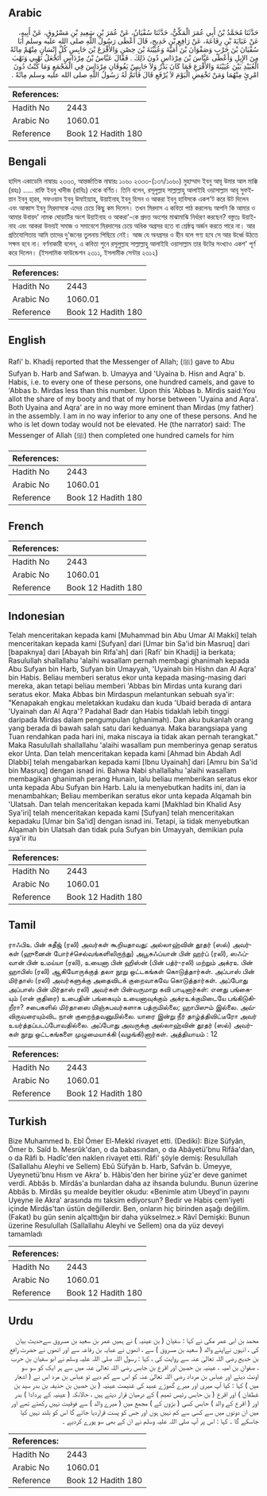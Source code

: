 ## Arabic


<div dir="rtl" lang="ar" style={{fontSize:'larger',backgroundColor:'#f8f9fa',padding:20}}>
حَدَّثَنَا مُحَمَّدُ بْنُ أَبِي عُمَرَ الْمَكِّيُّ، حَدَّثَنَا سُفْيَانُ، عَنْ عُمَرَ بْنِ سَعِيدِ بْنِ مَسْرُوقٍ، عَنْ أَبِيهِ، عَنْ عَبَايَةَ بْنِ رِفَاعَةَ، عَنْ رَافِعِ بْنِ خَدِيجٍ، قَالَ أَعْطَى رَسُولُ اللَّهِ صلى الله عليه وسلم أَبَا سُفْيَانَ بْنَ حَرْبٍ وَصَفْوَانَ بْنَ أُمَيَّةَ وَعُيَيْنَةَ بْنَ حِصْنٍ وَالأَقْرَعَ بْنَ حَابِسٍ كُلَّ إِنْسَانٍ مِنْهُمْ مِائَةً مِنَ الإِبِلِ وَأَعْطَى عَبَّاسَ بْنَ مِرْدَاسٍ دُونَ ذَلِكَ ‏.‏ فَقَالَ عَبَّاسُ بْنُ مِرْدَاسٍ أَتَجْعَلُ نَهْبِي وَنَهْبَ الْعُبَيْدِ بَيْنَ عُيَيْنَةَ وَالأَقْرَعِ فَمَا كَانَ بَدْرٌ وَلاَ حَابِسٌ يَفُوقَانِ مِرْدَاسَ فِي الْمَجْمَعِ وَمَا كُنْتُ دُونَ امْرِئٍ مِنْهُمَا وَمَنْ تَخْفِضِ الْيَوْمَ لاَ يُرْفَعِ قَالَ فَأَتَمَّ لَهُ رَسُولُ اللَّهِ صلى الله عليه وسلم مِائَةً ‏.‏
</div>
<div style={{backgroundColor:'#f8f9fa',padding:20, marginBottom: 10}}><table> <thead> <tr> <th>References:</th> <th></th> </tr> </thead> <tbody><tr><td>Hadith No</td><td>2443</td></tr><tr><td>Arabic No</td><td>1060.01</td></tr><tr><td>Reference</td><td>Book 12 Hadith 180</td></tr></tbody></table></div>

## Bengali


<div dir="ltr" lang="bn" style={{fontSize:'larger',backgroundColor:'#f8f9fa',padding:20}}>
হাদিস একাডেমি নাম্বারঃ ২৩৩৩, আন্তর্জাতিক নাম্বারঃ ১০৬০ ২৩৩৩-(১৩৭/১০৬০) মুহাম্মাদ ইবনু আবূ উমার আল মাক্কি (রহঃ) ..... রাফি ইবনু খাদীজ (রাযিঃ) থেকে বর্ণিত। তিনি বলেন, রসূলুল্লাহ সাল্লাল্লাহু আলাইহি ওয়াসাল্লাম আবূ সুফইয়ান ইবনু হা্রব, সফওয়ান ইবনু উমাইয়্যাহ্, উয়াইনাহ্ ইবনু হিসন ও আকরা ইবনু হাবিসকে একশ'ট করে উট দিলেন এবং আব্বাস ইবনু মিরদাসকে এদের চেয়ে কিছু কম দিলেন। তখন মিরদাস এ কবিতা পাঠ করলেনঃ আপনি কি আমার ও আমার উবায়দ' নামক ঘোড়াটির অংশ উয়াইনাহ ও আকরা'-কে প্রদত্ত অংশের মাঝামাঝি নির্ধারণ করছেন? বস্তুতঃ উয়াইনাহ এবং আকরা উভয়ই সমাজ ও সমাবেশে মিরদাসের চেয়ে অধিক অগ্রসর হতে বা শ্রেষ্ঠত্ব অর্জন করতে পারে না। আর প্রতিযোগিতায় আমি তাদের দু'জনের তুলনায় পিছিয়ে নেই। আজ যে অনগ্রসর ও হীন বলে গণ্য হবে সে আর উর্ধ্বে উঠতে সক্ষম হবে না। বর্ণনাকারী বলেন, এ কবিতা শুনে রসূলুল্লাহ সাল্লাল্লাহু আলাইহি ওয়াসাল্লাম তার উটের সংখ্যাও একশ' পূর্ণ করে দিলেন। (ইসলামিক ফাউন্ডেশন ২৩১১, ইসলামীক সেন্টার ২৩১২)
</div>
<div style={{backgroundColor:'#f8f9fa',padding:20, marginBottom: 10}}><table> <thead> <tr> <th>References:</th> <th></th> </tr> </thead> <tbody><tr><td>Hadith No</td><td>2443</td></tr><tr><td>Arabic No</td><td>1060.01</td></tr><tr><td>Reference</td><td>Book 12 Hadith 180</td></tr></tbody></table></div>

## English


<div dir="ltr" lang="en" style={{fontSize:'larger',backgroundColor:'#f8f9fa',padding:20}}>
Rafi' b. Khadij reported that the Messenger of Allah; (ﷺ) gave to Abu Sufyan b. Harb and Safwan. b. Umayya and 'Uyaina b. Hisn and Aqra' b. Habis, i.e. to every one of these persons, one hundred camels, and gave to 'Abbas b. Mirdas less than this number. Upon this 'Abbas b. Mirdis said:You allot the share of my booty and that of my horse between 'Uyaina and Aqra'. Both Uyaina and Aqra' are in no way more eminent than Mirdas (my father) in the assembly. I am in no way inferior to any one of these persons. And he who is let down today would not be elevated. He (the narrator) said: The Messenger of Allah (ﷺ) then completed one hundred camels for him
</div>
<div style={{backgroundColor:'#f8f9fa',padding:20, marginBottom: 10}}><table> <thead> <tr> <th>References:</th> <th></th> </tr> </thead> <tbody><tr><td>Hadith No</td><td>2443</td></tr><tr><td>Arabic No</td><td>1060.01</td></tr><tr><td>Reference</td><td>Book 12 Hadith 180</td></tr></tbody></table></div>

## French


<div dir="ltr" lang="fr" style={{fontSize:'larger',backgroundColor:'#f8f9fa',padding:20}}>

</div>
<div style={{backgroundColor:'#f8f9fa',padding:20, marginBottom: 10}}><table> <thead> <tr> <th>References:</th> <th></th> </tr> </thead> <tbody><tr><td>Hadith No</td><td>2443</td></tr><tr><td>Arabic No</td><td>1060.01</td></tr><tr><td>Reference</td><td>Book 12 Hadith 180</td></tr></tbody></table></div>

## Indonesian


<div dir="ltr" lang="id" style={{fontSize:'larger',backgroundColor:'#f8f9fa',padding:20}}>
Telah menceritakan kepada kami [Muhammad bin Abu Umar Al Makki] telah menceritakan kepada kami [Sufyan] dari [Umar bin Sa'id bin Masruq] dari [bapaknya] dari [Abayah bin Rifa'ah] dari [Rafi' bin Khadij] ia berkata; Rasulullah shallallahu 'alaihi wasallam pernah membagi ghanimah kepada Abu Sufyan bin Harb, Sufyan bin Umayyah, 'Uyainah bin Hishn dan Al Aqra' bin Habis. Beliau memberi seratus ekor unta kepada masing-masing dari mereka, akan tetapi beliau memberi 'Abbas bin Mirdas unta kurang dari seratus ekor. Maka Abbas bin Mirdaspun melantunkan sebuah sya'ir: "Kenapakah engkau meletakkan kudaku dan kuda 'Ubaid berada di antara 'Uyainah dan Al Aqra'? Padahal Badr dan Habis tidaklah lebih tinggi daripada Mirdas dalam pengumpulan (ghanimah). Dan aku bukanlah orang yang berada di bawah salah satu dari keduanya. Maka barangsiapa yang Tuan rendahkan pada hari ini, maka niscaya ia tidak akan pernah terangkat." Maka Rasulullah shallallahu 'alaihi wasallam pun memberinya genap seratus ekor Unta. Dan telah menceritakan kepada kami [Ahmad bin Abdah Adl Dlabbi] telah mengabarkan kepada kami [Ibnu Uyainah] dari [Amru bin Sa'id bin Masruq] dengan isnad ini. Bahwa Nabi shallallahu 'alaihi wasallam membagikan ghanimah perang Hunain, lalu beliau memberikan seratus ekor unta kepada Abu Sufyan bin Harb. Lalu ia menyebutkan hadits ini, dan ia menambahkan; Beliau memberikan seratus ekor unta kepada Alqamah bin 'Ulatsah. Dan telah menceritakan kepada kami [Makhlad bin Khalid Asy Sya'iri] telah menceritakan kepada kami [Sufyan] telah menceritakan kepadaku [Umar bin Sa'id] dengan isnad ini. Tetapi, ia tidak menyebutkan Alqamah bin Ulatsah dan tidak pula Sufyan bin Umayyah, demikian pula sya'ir itu
</div>
<div style={{backgroundColor:'#f8f9fa',padding:20, marginBottom: 10}}><table> <thead> <tr> <th>References:</th> <th></th> </tr> </thead> <tbody><tr><td>Hadith No</td><td>2443</td></tr><tr><td>Arabic No</td><td>1060.01</td></tr><tr><td>Reference</td><td>Book 12 Hadith 180</td></tr></tbody></table></div>

## Tamil


<div dir="ltr" lang="ta" style={{fontSize:'larger',backgroundColor:'#f8f9fa',padding:20}}>
ராஃபிஉ பின் கதீஜ் (ரலி) அவர்கள் கூறியதாவது: அல்லாஹ்வின் தூதர் (ஸல்) அவர்கள் (ஹுனைன் போர்ச்செல்வங்களிலிருந்து) அபூசுஃப்யான் பின் ஹர்ப் (ரலி), ஸஃப்வான் பின் உமய்யா (ரலி), உயைனா பின் ஹிஸ்ன் (பின் பத்ர்-ரலி) மற்றும் அக்ரஉ பின் ஹாபிஸ் (ரலி) ஆகியோருக்குத் தலா நூறு ஒட்டகங்கள் கொடுத்தார்கள். அப்பாஸ் பின் மிர்தாஸ் (ரலி) அவர்களுக்கு அதைவிடக் குறைவாகவே கொடுத்தார்கள். அப்போது அப்பாஸ் பின் மிர்தாஸ் ரலி) அவர்கள் பின்வருமாறு கவி பாடினார்கள்: எனது பங்கையும் (என் குதிரை) உபைதின் பங்கையும் உயைனாவுக்கும் அக்ரஉக்குமிடையே பங்கிடுகிறீரா? சபைகளில் மிர்தாஸை மிஞ்சுபவர்களாக பத்ருமில்லை; ஹாபிஸும் இல்லை. அவ்விருவரையும்விட நான் குறைந்தவனுமில்லை. யாரை இன்று நீர் தாழ்த்திவிட்டீரோ அவர் உயர்த்தப்படப்போவதில்லை. அப்போது அவருக்கு அல்லாஹ்வின் தூதர் (ஸல்) அவர்கள் நூறு ஒட்டகங்களை முழுமையாக்கி (வழங்கி)னார்கள். அத்தியாயம் : 12
</div>
<div style={{backgroundColor:'#f8f9fa',padding:20, marginBottom: 10}}><table> <thead> <tr> <th>References:</th> <th></th> </tr> </thead> <tbody><tr><td>Hadith No</td><td>2443</td></tr><tr><td>Arabic No</td><td>1060.01</td></tr><tr><td>Reference</td><td>Book 12 Hadith 180</td></tr></tbody></table></div>

## Turkish


<div dir="ltr" lang="tr" style={{fontSize:'larger',backgroundColor:'#f8f9fa',padding:20}}>
Bize Muhammed b. Ebî Ömer El-Mekkî rivayet etti. (Dediki): Bize Süfyân, Ömer b. Saîd b. Mesrûk'dan, o da babasından, o da Abâyetü'bnu Rifâa'dan, o da Râfi b. Hadîc'den naklen rivayet etti. Râfi' şöyle demiş: Resulullah (Sallallahu Aleyhi ve Sellem) Ebû Süfyân b. Harb, Safvân b. Ümeyye, Uyeynetü'bnu Hısm ve Akra' b. Hâbis'den her birine yüz'er deve ganimet verdi. Abbâs b. Mirdâs'a bunlardan daha az ihsanda bulundu. Bunun üzerine Abbâs b. Mirdâs şu mealde beyitler okudu: «Benimle atım Ubeyd'in payını Uyeyne ile Akra' arasında mı taksim ediyorsun? Bedir ve Habis cem'iyeti içinde Mirdâs'tan üstün değillerdir. Ben, onların hiç birinden aşağı değilim. (Fakat) bu gün senin alçalttığın bir daha yükselmez.» Râvî Demişki: Bunun üzerine Resulullah (Sallallahu Aleyhi ve Sellem) ona da yüz deveyi tamamladı
</div>
<div style={{backgroundColor:'#f8f9fa',padding:20, marginBottom: 10}}><table> <thead> <tr> <th>References:</th> <th></th> </tr> </thead> <tbody><tr><td>Hadith No</td><td>2443</td></tr><tr><td>Arabic No</td><td>1060.01</td></tr><tr><td>Reference</td><td>Book 12 Hadith 180</td></tr></tbody></table></div>

## Urdu


<div dir="rtl" lang="ur" style={{fontSize:'larger',backgroundColor:'#f8f9fa',padding:20}}>
محمد بن ابی عمر مکی نے کہا : سفیان ( بن عینیہ ) نے ہمیں عمر بن سعید بن مسروق سےحدیث بیان کی ، انہوں نےاپنے والد ( سعید بن مسروق ) سے ، انھوں نے عبایہ بن رفاعہ سے اور انھوں نے حضرت رافع بن خدیج رضی اللہ تعالیٰ عنہ سے روایت کی ، کہا : رسول اللہ صلی اللہ علیہ وسلم نے ابو سفیان بن حرب ، صفوان بن امیہ ، عینیہ بن حصین اور اقرع بن جابس رضی اللہ تعالیٰ عنہ میں سے ہر ایک کو سو سو اونٹ دیئے اور عباس بن مرداد رضی اللہ تعالیٰ عنہ کو اس سے کم دیے تو عباس بن مرد اس نے ( اشعار میں ) کہا : کیا آپ میری اور میرے گھوڑے عبید کی غنیمت عینیہ ( بن حصین بن حذیفہ بن بدر سید بن غطفان ) اور اقرع ( بن حابس رئیس تمیم ) کے درمیان قرار دیتے ہیں ، حالانکہ ( عینیہ کے پردادا ) بدر اور ( اقرع کے والد ) حابس کسی ( بڑوں کے ) مجمع میں ( میرے والد ) سے فوقیت نہیں رکھتے تھے اور میں ان دونوں میں سے کسی سے کم نہیں ہوں اور جس کو پست قراردیا جائے گا اس کو بلند نہیں کیا جاسکے گا ۔ کہا : اس پر آپ صلی اللہ علیہ وسلم نے ان کے بھی سو پورے کردیے ۔
</div>
<div style={{backgroundColor:'#f8f9fa',padding:20, marginBottom: 10}}><table> <thead> <tr> <th>References:</th> <th></th> </tr> </thead> <tbody><tr><td>Hadith No</td><td>2443</td></tr><tr><td>Arabic No</td><td>1060.01</td></tr><tr><td>Reference</td><td>Book 12 Hadith 180</td></tr></tbody></table></div>